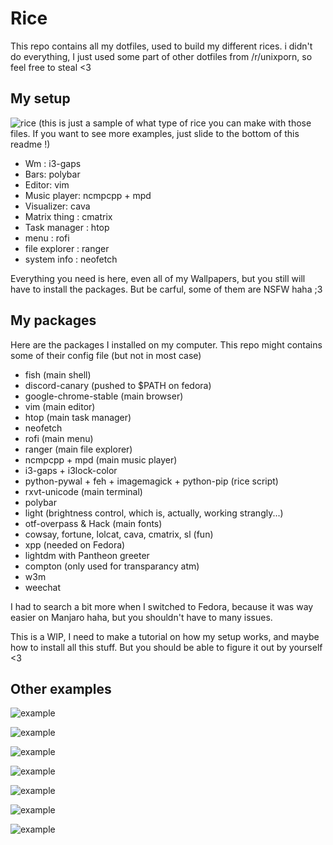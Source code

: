 # Rice
This repo contains all my dotfiles, used to build my different rices. i didn't do everything, I just used some part of other dotfiles from /r/unixporn, so feel free to steal <3

## My setup
![rice](https://i.imgur.com/Up3v26s.png)
(this is just a sample of what type of rice you can make with those files. If you want to see more examples, just slide to the bottom of this readme !)

- Wm : i3-gaps
- Bars: polybar
- Editor: vim
- Music player: ncmpcpp + mpd
- Visualizer: cava
- Matrix thing : cmatrix
- Task manager : htop
- menu : rofi
- file explorer : ranger
- system info : neofetch

Everything you need is here, even all of my Wallpapers, but you still will have to install the packages.
But be carful, some of them are NSFW haha ;3

## My packages
Here are the packages I installed on my computer.
This repo might contains some of their config file (but not in most case)
- fish (main shell)
- discord-canary (pushed to $PATH on fedora)
- google-chrome-stable (main browser)
- vim (main editor)
- htop (main task manager)
- neofetch
- rofi (main menu)
- ranger (main file explorer)
- ncmpcpp + mpd (main music player)
- i3-gaps + i3lock-color
- python-pywal + feh + imagemagick + python-pip (rice script)
- rxvt-unicode (main terminal)
- polybar 
- light (brightness control, which is, actually, working strangly...)
- otf-overpass & Hack (main fonts)
- cowsay, fortune, lolcat, cava, cmatrix, sl (fun)
- xpp (needed on Fedora)
- lightdm with Pantheon greeter
- compton (only used for transparancy atm)
- w3m
- weechat 

I had to search a bit more when I switched to Fedora, because it was way easier on Manjaro haha, but you shouldn't have to many issues.

This is a WIP, I need to make a tutorial on how my setup works, and maybe how to install all this stuff. But you should be able to figure it out by yourself <3

## Other examples 

![example](https://i.imgur.com/bdDklhQ.png)

![example](https://i.imgur.com/JA9Ybcq.png)

![example](https://i.imgur.com/9ohpt3k.png)

![example](https://i.imgur.com/WGOKwaU.jpg)

![example](https://i.imgur.com/DwAx2aP.jpg)

![example](https://i.imgur.com/7lCWtr2.png)

![example](https://i.imgur.com/bdDklhQ.png)


